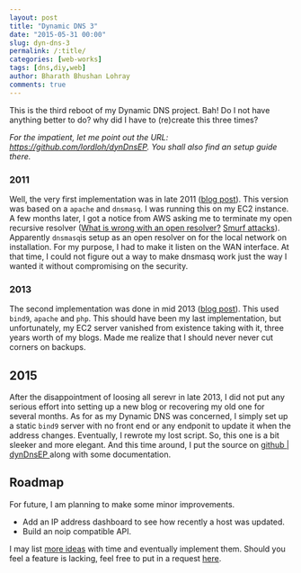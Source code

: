 ```yaml
---
layout: post
title: "Dynamic DNS 3"
date: "2015-05-31 00:00"
slug: dyn-dns-3
permalink: /:title/
categories: [web-works]
tags: [dns,diy,web]
author: Bharath Bhushan Lohray
comments: true
---
```


This is the third reboot of my Dynamic DNS project. Bah! Do I not have anything better to do? why did I have to (re)create this three times?

*For the impatient, let me point out the URL: https://github.com/lordloh/dynDnsEP. You shall also find an setup guide there.*

### 2011
Well, the very first implementation was in late 2011 ([blog post](/weblog/the-dynamic-dns-update-system)). This version was based on a `apache` and `dnsmasq`. I was running this on my EC2 instance. A few months later, I got a notice from AWS asking me to terminate my open recursive resolver ([What is wrong with an open resolver?](http://openresolverproject.org/) [Smurf attacks](https://en.wikipedia.org/wiki/Smurf_attack)). Apparently `dnsmasq`is setup as an open resolver on for the local network on installation. For my purpose, I had to make it listen on the WAN interface. At that time, I could not figure out a way to make dnsmasq work just the way I wanted it without compromising on the security.

### 2013
The second implementation was done in mid 2013 ([blog post](/weblog/developing-a-self-hosted-dynamic-dns-system)). This used `bind9`, `apache` and `php`. This should have been my last implementation, but unfortunately, my EC2 server vanished from existence taking with it, three years worth of my blogs. Made me realize that I should never never cut corners on backups.

## 2015
After the disappointment of loosing all serevr in late 2013, I did not put any serious effort into setting up a new blog or recovering my old one for several months. As for as my Dynamic DNS was concerned, I simply set up a static `bind9` server with no front end or any endponit to update it when the address changes. Eventually, I rewrote my lost script. So, this one is a bit sleeker and more elegant. And this time around, I put the source on [github | dynDnsEP ](https://github.com/lordloh/dynDnsEP) along with some documentation.

## Roadmap

For future, I am planning to make some minor improvements.

- Add an IP address dashboard to see how recently a host was updated.
- Build an noip compatible API.

I may list [more ideas](https://github.com/lordloh/dynDnsEP/labels/enhancement) with time and eventually implement them. Should you feel a feature is lacking, feel free to put in a request [here](https://github.com/lordloh/dynDnsEP/issues/new).
